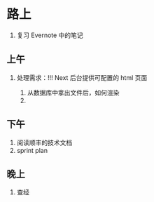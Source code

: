 # 路上

1. 复习 Evernote 中的笔记

## 上午

1. 处理需求：!!! Next 后台提供可配置的 html 页面

    1. 从数据库中拿出文件后，如何渲染
    2. 
    
    
## 下午

1. 阅读顺丰的技术文档
2. sprint plan

## 晚上

1. 查经
